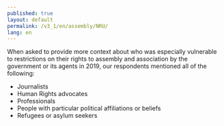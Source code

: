 ```yaml
---
published: true
layout: default
permalink: /v3_1/en/assembly/NRU/
lang: en
---
```

When asked to provide more context about who was especially vulnerable to restrictions on their rights to assembly and association by the government or its agents in 2019, our respondents mentioned all of the following:

-	Journalists
-	Human Rights advocates
-	Professionals
-	People with particular political affiliations or beliefs
-	Refugees or asylum seekers
